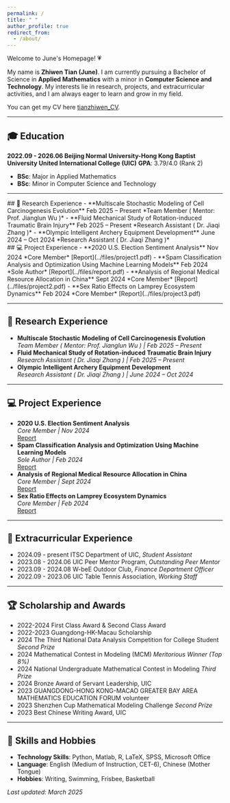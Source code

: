 ```yaml
---
permalink: /
title: " "
author_profile: true
redirect_from: 
  - /about/
---
```


Welcome to June's Homepage! 💗

My name is **Zhiwen Tian (June)**. I am currently pursuing a Bachelor of Science in **Applied Mathematics** with a minor in **Computer Science and Technology**. My interests lie in research, projects, and extracurricular activities, and I am always eager to learn and grow in my field.

You can get my CV here [tianzhiwen_CV](../files/CV_twopage.pdf). 

---

## 🎓 Education
**2022.09 - 2026.06 Beijing Normal University-Hong Kong Baptist University United International College (UIC)**   **GPA**:  3.79/4.0 (Rank 2)    
- **BSc**: Major in Applied Mathematics
- **BSc**: Minor in Computer Science and Technology    

---
<div class="row">
  <div class="column">
    ## 📖 Research Experience
    - **Multiscale Stochastic Modeling of Cell Carcinogenesis Evolution**  
      <span class="date">Feb 2025 – Present</span>  
      *Team Member ( Mentor: Prof. Jianglun Wu )*  
    - **Fluid Mechanical Study of Rotation-induced Traumatic Brain Injury**  
      <span class="date">Feb 2025 – Present</span>  
      *Research Assistant ( Dr. Jiaqi Zhang )*  
    - **Olympic Intelligent Archery Equipment Development**  
      <span class="date">June 2024 – Oct 2024</span>  
      *Research Assistant ( Dr. Jiaqi Zhang )*  
  </div>
  
  <div class="column">
    ## 💻 Project Experience
    - **2020 U.S. Election Sentiment Analysis**  
      <span class="date">Nov 2024</span>  
      *Core Member*  
      [Report](../files/project1.pdf)  
    - **Spam Classification Analysis and Optimization Using Machine Learning Models**  
      <span class="date">Feb 2024</span>  
      *Sole Author*  
      [Report](../files/report.pdf)  
    - **Analysis of Regional Medical Resource Allocation in China**  
      <span class="date">Sept 2024</span>  
      *Core Member*  
      [Report](../files/project2.pdf)  
    - **Sex Ratio Effects on Lamprey Ecosystem Dynamics**  
      <span class="date">Feb 2024</span>  
      *Core Member*  
      [Report](../files/project3.pdf)  
  </div>
</div>

---

## 📖 Research Experience
- **Multiscale Stochastic Modeling of Cell Carcinogenesis Evolution**  
  *Team Member ( Mentor: Prof. Jianglun Wu ) | Feb 2025 – Present*  
- **Fluid Mechanical Study of Rotation-induced Traumatic Brain Injury**  
  *Research Assistant ( Dr. Jiaqi Zhang ) | Feb 2025 – Present*  
- **Olympic Intelligent Archery Equipment Development**  
  *Research Assistant ( Dr. Jiaqi Zhang ) | June 2024 – Oct 2024*  

---

## 💻 Project Experience
- **2020 U.S. Election Sentiment Analysis**  
  *Core Member | Nov 2024*  
  [Report](../files/project1.pdf)  
- **Spam Classification Analysis and Optimization Using Machine Learning Models**  
  *Sole Author | Feb 2024*  
  [Report](../files/report.pdf)  
- **Analysis of Regional Medical Resource Allocation in China**  
  *Core Member | Sept 2024*  
  [Report](../files/project2.pdf)  
- **Sex Ratio Effects on Lamprey Ecosystem Dynamics**  
  *Core Member | Feb 2024*  
  [Report](../files/project3.pdf)  

---

## 💼 Extracurricular Experience
- 2024.09 - present ITSC Department of UIC, *Student Assistant*
- 2023.08 - 2024.06 UIC Peer Mentor Program, *Outstanding Peer Mentor*
- 2023.09 - 2024.08 W-beE Outdoor Club, *Finance Department Officer*
- 2022.09 - 2023.06 UIC Table Tennis Association, *Working Staff*

---

## 🏆 Scholarship and Awards
- 2022-2024 First Class Award & Second Class Award
- 2022-2023 Guangdong-HK-Macau Scholarship
- 2024 The Third National Data Analysis Competition for College Student *Second Prize*
- 2024 Mathematical Contest in Modeling (MCM) *Meritorious Winner (Top 8%)*
- 2024 National Undergraduate Mathematical Contest in Modeling  *Third Prize*
- 2024 Bronze Award of Servant Leadership, UIC
- 2023 GUANGDONG-HONG KONG-MACAO GREATER BAY AREA MATHEMATICS EDUCATION FORUM volunteer
- 2023 Shenzhen Cup Mathematical Modeling Challenge  *Second Prize*
- 2023 Best Chinese Writing Award, UIC

---

## 💐 Skills and Hobbies
- **Technology Skills**: Python, Matlab, R, LaTeX, SPSS, Microsoft Office
- **Language**: English (Medium of Instruction, CET-6), Chinese (Mother Tongue)
- **Hobbies**: Writing, Swimming, Frisbee, Basketball

*Last updated: March 2025*  

